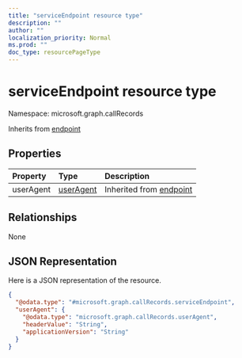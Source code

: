 ```yaml
---
title: "serviceEndpoint resource type"
description: ""
author: ""
localization_priority: Normal
ms.prod: ""
doc_type: resourcePageType
---
```


# serviceEndpoint resource type


Namespace: microsoft.graph.callRecords




Inherits from [endpoint](../resources/endpoint.md)

## Properties
|Property|Type|Description|
|:---|:---|:---|
|userAgent|[userAgent](../resources/callrecords-useragent.md)| Inherited from [endpoint](../resources/callrecords-endpoint.md)|

## Relationships
None

## JSON Representation
Here is a JSON representation of the resource.
<!-- {
  "blockType": "resource",
  "@odata.type": "microsoft.graph.callRecords.serviceEndpoint"
}
-->
``` json
{
  "@odata.type": "#microsoft.graph.callRecords.serviceEndpoint",
  "userAgent": {
    "@odata.type": "microsoft.graph.callRecords.userAgent",
    "headerValue": "String",
    "applicationVersion": "String"
  }
}
```

